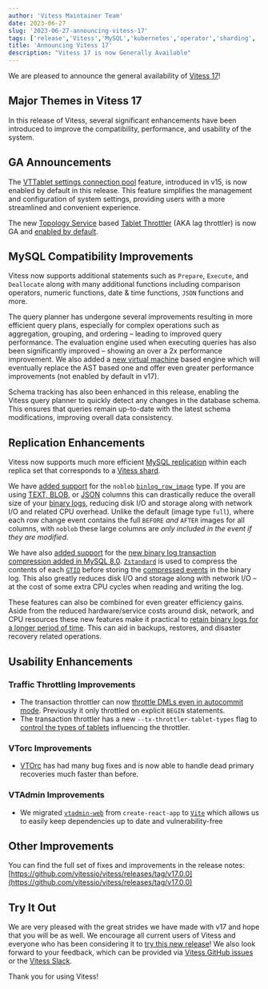 ```yaml
---
author: 'Vitess Maintainer Team'
date: 2023-06-27
slug: '2023-06-27-announcing-vitess-17'
tags: ['release','Vitess','MySQL','kubernetes','operator','sharding', 'Orchestration', 'Failover', 'High-Availability']
title: 'Announcing Vitess 17'
description: "Vitess 17 is now Generally Available"
---
```


We are pleased to announce the general availability of [Vitess 17](https://github.com/vitessio/vitess/releases/tag/v17.0.0)!

## Major Themes in Vitess 17

In this release of Vitess, several significant enhancements have been introduced to improve the compatibility, performance, and usability of the system.

## GA Announcements

The [VTTablet settings connection pool](https://vitess.io/docs/17.0/reference/features/connection-pools/#vttablet-settings-pool) feature, introduced in v15, is now enabled by default in this release. This feature simplifies the management and configuration of system settings, providing users with a more streamlined and convenient experience.

The new [Topology Service](https://vitess.io/docs/reference/features/topology-service/) based [Tablet Throttler](https://vitess.io/docs/17.0/reference/features/tablet-throttler/) (AKA lag throttler) is now GA and [enabled by default](https://vitess.io/docs/17.0/reference/features/tablet-throttler/#v17-and-forward).

## MySQL Compatibility Improvements

Vitess now supports additional statements such as `Prepare`, `Execute`, and `Deallocate` along with many additional functions including comparison operators, numeric functions, date & time functions, `JSON` functions and more.

The query planner has undergone several improvements resulting in more efficient query plans, especially for complex operations such as aggregation, grouping, and ordering – leading to improved query performance. The evaluation engine used when executing queries has also been significantly improved – showing an over a 2x performance improvement. We also added a [new virtual machine](https://github.com/vitessio/vitess/pull/12369) based engine which will eventually replace the AST based one and offer even greater performance improvements (not enabled by default in v17).

Schema tracking has also been enhanced in this release, enabling the Vitess query planner to quickly detect any changes in the database schema. This ensures that queries remain up-to-date with the latest schema modifications, improving overall data consistency.

## Replication Enhancements

Vitess now supports much more efficient [MySQL replication](https://dev.mysql.com/doc/refman/en/replication.html) within each replica set that corresponds to a [Vitess shard](https://vitess.io/docs/concepts/shard/).

We have [added support](https://github.com/vitessio/vitess/pull/12905) for the `noblob` <code>[binlog_row_image](https://dev.mysql.com/doc/refman/en/replication-options-binary-log.html#sysvar_binlog_row_image)</code> type. If you are using [TEXT, BLOB](https://dev.mysql.com/doc/refman/en/blob.html), or [JSON](https://dev.mysql.com/doc/refman/en/json.html) columns this can drastically reduce the overall size of your [binary logs](https://dev.mysql.com/doc/refman/en/binary-log.html), reducing disk I/O and storage along with network I/O and related CPU overhead. Unlike the default (image type <code>full</code>), where each row change event contains the full <code>BEFORE</code> <em>and</em> <code>AFTER</code> images for all columns, with <code>noblob</code> these large columns are <em>only included in the event if they are modified</em>.

We have also [added support](https://github.com/vitessio/vitess/pull/12950) for the [new binary log transaction compression added in MySQL 8.0](https://dev.mysql.com/doc/refman/8.0/en/binary-log-transaction-compression.html). <code>[Zstandard](https://facebook.github.io/zstd)</code> is used to compress the contents of each <code>[GTID](https://dev.mysql.com/doc/refman/en/replication-gtids.html)</code> before storing the [compressed events](https://dev.mysql.com/doc/dev/mysql-server/latest/classbinary__log_1_1Transaction__payload__event.html) in the binary log. This also greatly reduces disk I/O and storage along with network I/O – at the cost of some extra CPU cycles when reading and writing the log.

These features can also be combined for even greater efficiency gains. Aside from the reduced hardware/service costs around disk, network, and CPU resources these new features make it practical to [retain binary logs for a longer period of time](https://dev.mysql.com/doc/refman/8.0/en/replication-options-binary-log.html#sysvar_binlog_expire_logs_auto_purge). This can aid in backups, restores, and disaster recovery related operations.

## Usability Enhancements

### Traffic Throttling Improvements

* The transaction throttler can now [throttle DMLs even in autocommit mode](https://github.com/vitessio/vitess/pull/13040). Previously it only throttled on explicit `BEGIN` statements.
* The transaction throttler has a new `--tx-throttler-tablet-types` flag to [control the types of tablets](https://github.com/vitessio/vitess/pull/12174) influencing the throttler.

### VTorc Improvements

* [VTOrc](https://vitess.io/docs/user-guides/configuration-basic/vtorc/) has had many bug fixes and is now able to handle dead primary recoveries much faster than before.

### VTAdmin Improvements

* We migrated <code>[vtadmin-web](https://vitess.io/docs/17.0/reference/programs/vtadmin-web/)</code> from `create-react-app` to <code>[Vite](https://vitejs.dev/)</code> which allows us to easily keep dependencies up to date and vulnerability-free

## Other Improvements

You can find the full set of fixes and improvements in the release notes: [https://github.com/vitessio/vitess/releases/tag/v17.0.0](https://github.com/vitessio/vitess/releases/tag/v17.0.0)

## Try It Out

We are very pleased with the great strides we have made with v17 and hope that you will be as well. We encourage all current users of Vitess and everyone who has been considering it to [try this new release](https://github.com/vitessio/vitess/releases/tag/v17.0.0)! We also look forward to your feedback, which can be provided via [Vitess GitHub issues](https://github.com/vitessio/vitess/issues/new/choose) or the [Vitess Slack](https://vitess.slack.com/).

Thank you for using Vitess!
